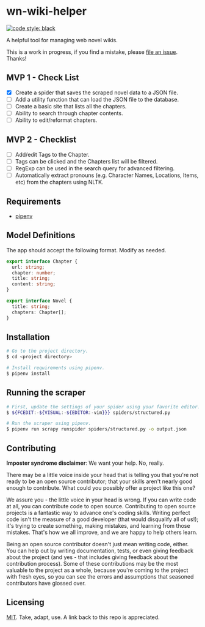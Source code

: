 # wn-wiki-helper

[![code style: black](https://img.shields.io/badge/code%20style-black-000000.svg)](https://github.com/ambv/black)

A helpful tool for managing web novel wikis.

This is a work in progress, if you find a mistake, please [file an issue](https://github.com/njncalub/wn-wiki-insights/issues). Thanks!

## MVP 1 - Check List

- [x] Create a spider that saves the scraped novel data to a JSON file.
- [ ] Add a utility function that can load the JSON file to the database.
- [ ] Create a basic site that lists all the chapters.
- [ ] Ability to search through chapter contents.
- [ ] Ability to edit/reformat chapters.

## MVP 2 - Checklist
- [ ] Add/edit Tags to the Chapter.
- [ ] Tags can be clicked and the Chapters list will be filtered.
- [ ] RegExp can be used in the search query for advanced filtering.
- [ ] Automatically extract pronouns (e.g. Character Names, Locations, Items, etc) from the chapters using NLTK.

## Requirements

- [pipenv](https://github.com/pypa/pipenv)

## Model Definitions

The app should accept the following format. Modify as needed.

```typescript
export interface Chapter {
  url: string;
  chapter: number;
  title: string;
  content: string;
}

export interface Novel {
  title: string;
  chapters: Chapter[];
}
```

## Installation

```bash
# Go to the project directory.
$ cd <project directory>

# Install requirements using pipenv.
$ pipenv install
```

## Running the scraper

```bash
# First, update the settings of your spider using your favorite editor.
$ ${FCEDIT:-${VISUAL:-${EDITOR:-vim}}} spiders/structured.py

# Run the scraper using pipenv.
$ pipenv run scrapy runspider spiders/structured.py -o output.json
```

## Contributing

**Imposter syndrome disclaimer**: We want your help. No, really.

There may be a little voice inside your head that is telling you that you're not ready to be an open source contributor; that your skills aren't nearly good enough to contribute. What could you possibly offer a project like this one?

We assure you - the little voice in your head is wrong. If you can write code at all, you can contribute code to open source. Contributing to open source projects is a fantastic way to advance one's coding skills. Writing perfect code isn't the measure of a good developer (that would disqualify all of us!); it's trying to create something, making mistakes, and learning from those mistakes. That's how we all improve, and we are happy to help others learn.

Being an open source contributor doesn't just mean writing code, either. You can help out by writing documentation, tests, or even giving feedback about the project (and yes - that includes giving feedback about the contribution process). Some of these contributions may be the most valuable to the project as a whole, because you're coming to the project with fresh eyes, so you can see the errors and assumptions that seasoned contributors have glossed over.

## Licensing

[MIT](./LICENSE). Take, adapt, use. A link back to this repo is appreciated.
